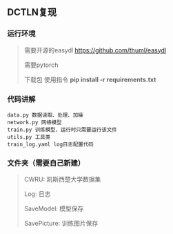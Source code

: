 ## DCTLN复现

### 运行环境

> 需要开源的easydl https://github.com/thuml/easydl  
>  
> 需要pytorch  
>
> 下载包 使用指令 **pip install -r requirements.txt**
>
### 代码讲解

```
data.py 数据读取、处理、加噪
network.py 网络模型
train.py 训练模型，运行时只需要运行该文件
utils.py 工具类
train_log.yaml log日志配置代码
```
### 文件夹（需要自己新建）
> CWRU: 凯斯西楚大学数据集  
>
> Log: 日志  
>
> SaveModel: 模型保存  
>
> SavePicture: 训练图片保存  
